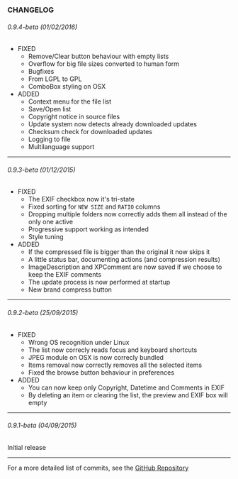 ### CHANGELOG

###### 0.9.4-beta (01/02/2016)
* FIXED
    * Remove/Clear button behaviour with empty lists
    * Overflow for big file sizes converted to human form
    * Bugfixes
    * From LGPL to GPL
    * ComboBox styling on OSX
* ADDED
    * Context menu for the file list
    * Save/Open list
    * Copyright notice in source files
    * Update system now detects already downloaded updates
    * Checksum check for downloaded updates
    * Logging to file
    * Multilanguage support

----------

###### 0.9.3-beta (01/12/2015)
* FIXED
    * The EXIF checkbox now it's tri-state
    * Fixed sorting for ```NEW SIZE``` and ```RATIO``` columns
    * Dropping multiple folders now correctly adds them all instead of the only one active
    * Progressive support working as intended
    * Style tuning
* ADDED
    * If the compressed file is bigger than the original it now skips it
    * A little status bar, documenting actions (and compression results)
    * ImageDescription and XPComment are now saved if we choose to keep the EXIF comments
    * The update process is now performed at startup
    * New brand compress button

----------

###### 0.9.2-beta (25/09/2015)
* FIXED
    * Wrong OS recognition under Linux
    * The list now correcly reads focus and keyboard shortcuts
    * JPEG module on OSX is now correcly bundled
    * Items removal now correctly removes all the selected items
    * Fixed the browse button behaviour in preferences
* ADDED
    * You can now keep only Copyright, Datetime and Comments in EXIF
    * By deleting an item or clearing the list, the preview and EXIF box will empty

----------

###### 0.9.1-beta (04/09/2015)
Initial release

----------

For a more detailed list of commits, see the [GitHub Repository](https://github.com/Lymphatus/CaesiumPH)
